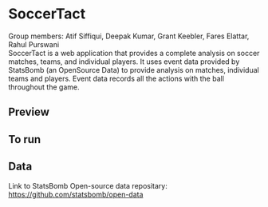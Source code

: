 # SoccerTact
<h>Group members: Atif Siffiqui, Deepak Kumar, Grant Keebler, Fares Elattar, Rahul Purswani<h><br>
SoccerTact is a web application that provides a complete analysis on soccer matches, teams, and individual players. It uses event data provided by StatsBomb (an OpenSource Data) to provide analysis on matches, individual teams and players. Event data records all the actions with the ball throughout the game. 

## Preview

## To run

##

## Data 
Link to StatsBomb Open-source data repositary: https://github.com/statsbomb/open-data
